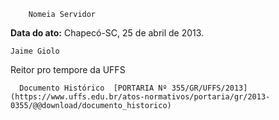         Nomeia Servidor  

   **Data do ato:** Chapecó-SC, 25 de abril de 2013.   
 

    Jaime Giolo   
 Reitor pro tempore da UFFS 

      Documento Histórico  [PORTARIA Nº 355/GR/UFFS/2013](https://www.uffs.edu.br/atos-normativos/portaria/gr/2013-0355/@@download/documento_historico)     
      